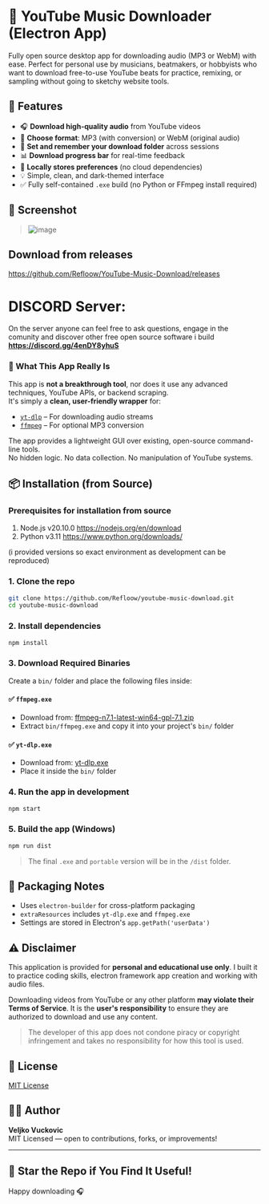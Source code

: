 # 🎵 YouTube Music Downloader (Electron App)

Fully open source desktop app for downloading audio (MP3 or WebM) with ease.
Perfect for personal use by musicians, beatmakers, or hobbyists who want to download free-to-use YouTube beats for practice, remixing, or sampling without going to sketchy website tools.


## 🚀 Features

- 🎧 **Download high-quality audio** from YouTube videos
- 🎵 **Choose format**: MP3 (with conversion) or WebM (original audio)
- 📁 **Set and remember your download folder** across sessions
- 📊 **Download progress bar** for real-time feedback
- 💾 **Locally stores preferences** (no cloud dependencies)
- 💡 Simple, clean, and dark-themed interface
- ✅ Fully self-contained `.exe` build (no Python or FFmpeg install required)


## 📸 Screenshot

> ![image](https://github.com/user-attachments/assets/12dc521c-f890-4ba1-9c83-54247c917366)

## Download from releases
https://github.com/Refloow/YouTube-Music-Download/releases

# DISCORD Server:
On the server anyone can feel free to ask questions, engage in the comunity and discover other free open source software i build
**https://discord.gg/4enDY8yhuS**


### 🧩 What This App Really Is

This app is **not a breakthrough tool**, nor does it use any advanced techniques, YouTube APIs, or backend scraping.  
It's simply a **clean, user-friendly wrapper** for:

- [`yt-dlp`](https://github.com/yt-dlp/yt-dlp) – For downloading audio streams  
- [`ffmpeg`](https://ffmpeg.org/) – For optional MP3 conversion

The app provides a lightweight GUI over existing, open-source command-line tools.  
No hidden logic. No data collection. No manipulation of YouTube systems.


## 📦 Installation (from Source)

### Prerequisites for installation from source

1. Node.js v20.10.0 https://nodejs.org/en/download
2. Python v3.11 https://www.python.org/downloads/

(i provided versions so exact environment as development can be reproduced)

### 1. Clone the repo
```bash
git clone https://github.com/Refloow/youtube-music-download.git
cd youtube-music-download
```

### 2. Install dependencies
```bash
npm install
```

### 3. Download Required Binaries
Create a `bin/` folder and place the following files inside:

#### ✅ `ffmpeg.exe`
- Download from: [ffmpeg-n7.1-latest-win64-gpl-7.1.zip](https://github.com/BtbN/FFmpeg-Builds/releases/latest/download/ffmpeg-n7.1-latest-win64-gpl-7.1.zip)
- Extract `bin/ffmpeg.exe` and copy it into your project's `bin/` folder

#### ✅ `yt-dlp.exe`
- Download from: [yt-dlp.exe](https://github.com/yt-dlp/yt-dlp/releases/latest/download/yt-dlp.exe)
- Place it inside the `bin/` folder

### 4. Run the app in development
```bash
npm start
```

### 5. Build the app (Windows)
```bash
npm run dist
```
> The final `.exe` and `portable` version will be in the `/dist` folder.


## 💼 Packaging Notes
- Uses `electron-builder` for cross-platform packaging
- `extraResources` includes `yt-dlp.exe` and `ffmpeg.exe`
- Settings are stored in Electron's `app.getPath('userData')`


## ⚠️ Disclaimer

This application is provided for **personal and educational use only**. I built it to practice coding skills, electron framework app creation and working with audio files.

Downloading videos from YouTube or any other platform **may violate their Terms of Service**. It is the **user's responsibility** to ensure they are authorized to download and use any content.

> The developer of this app does not condone piracy or copyright infringement and takes no responsibility for how this tool is used.


## 📄 License

[MIT License](./LICENSE)


## 👨‍💻 Author

**Veljko Vuckovic**  
MIT Licensed — open to contributions, forks, or improvements!

---

## 🌟 Star the Repo if You Find It Useful!

Happy downloading 🎧

